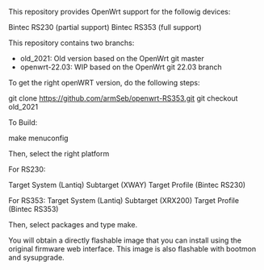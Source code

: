 This repository provides OpenWrt support for the followig devices:

Bintec RS230 (partial support)
Bintec RS353 (full support)

This repository contains two branchs:

- old_2021: Old version based on the OpenWrt git master
- openwrt-22.03: WIP based on the OpenWrt git 22.03 branch

To get the right openWRT version, do the following steps:

git clone https://github.com/armSeb/openwrt-RS353.git
git checkout old_2021


To Build:

make menuconfig

Then, select the right platform

For RS230:

Target System (Lantiq)
Subtarget (XWAY)
Target Profile (Bintec RS230)

For RS353: 
Target System (Lantiq)
Subtarget (XRX200)
Target Profile (Bintec RS353)

Then, select packages and type make.

You will obtain a directly flashable image that you can install using the original firmware web interface. This image is also flashable with bootmon and sysupgrade.

